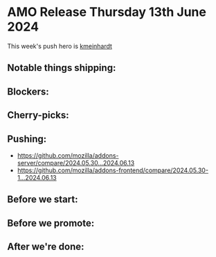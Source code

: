 # AMO Release Thursday 13th June 2024

This week's push hero is [kmeinhardt](https://github.com/KevinMind)

## Notable things shipping:

## Blockers:

## Cherry-picks:

## Pushing:

- https://github.com/mozilla/addons-server/compare/2024.05.30...2024.06.13
- https://github.com/mozilla/addons-frontend/compare/2024.05.30-1...2024.06.13

## Before we start:

## Before we promote:

## After we're done:
